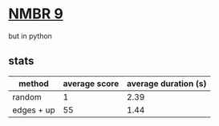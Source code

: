 # [NMBR 9](https://www.zmangames.com/en/products/nmbr-9/)

but in python


## stats
| method     | average score | average duration (s) |
| ---------- | ------------- | -------------------- |
| random     | 1             | 2.39                 |
| edges + up | 55            | 1.44                 |
